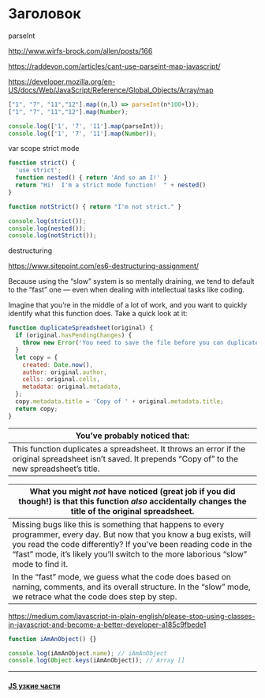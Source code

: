 # Заголовок













parseInt

http://www.wirfs-brock.com/allen/posts/166

https://raddevon.com/articles/cant-use-parseint-map-javascript/

https://developer.mozilla.org/en-US/docs/Web/JavaScript/Reference/Global_Objects/Array/map

```js
["1", "7", "11","12"].map((n,l) => parseInt(n*100+l));
["1", "7", "11","12"].map(Number);
```



```js
console.log(['1', '7', '11'].map(parseInt));
console.log(['1', '7', '11'].map(Number));
```









var scope strict mode



```js
function strict() {
  'use strict';
  function nested() { return 'And so am I!' }
  return "Hi!  I'm a strict mode function!  " + nested()
}

function notStrict() { return "I'm not strict." }

console.log(strict());
console.log(nested());
console.log(notStrict());
```



destructuring

https://www.sitepoint.com/es6-destructuring-assignment/



Because using the “slow” system is so mentally draining, we tend to default to the “fast” one — even when dealing with intellectual tasks like coding.

Imagine that you’re in the middle of a lot of work, and you want to  quickly identify what this function does. Take a quick look at it:

```javascript
function duplicateSpreadsheet(original) {
  if (original.hasPendingChanges) {
    throw new Error('You need to save the file before you can duplicate it.');
  }
  let copy = {
    created: Date.now(),
    author: original.author,
    cells: original.cells,
    metadata: original.metadata,
  };
  copy.metadata.title = 'Copy of ' + original.metadata.title;
  return copy;
}
```





| You’ve probably noticed that:                                |
| ------------------------------------------------------------ |
| This function duplicates a spreadsheet. It throws an error if the original spreadsheet isn’t saved. It prepends “Copy of” to the new spreadsheet’s title. |



| What you might *not* have noticed (great job if you did though!) is that this function *also* accidentally changes the title of the original spreadsheet. |
| ------------------------------------------------------------ |
| Missing bugs like this is something that happens to every programmer, every  day. But now that you know a bug exists, will you read the code  differently? If you’ve been reading code in the “fast” mode, it’s likely you’ll switch to the more laborious “slow” mode to find it. |
| In the “fast” mode, we guess what the code does based on naming, comments, and its overall structure. In the “slow” mode, we retrace what the code does step by step. |





https://medium.com/javascript-in-plain-english/please-stop-using-classes-in-javascript-and-become-a-better-developer-a185c9fbede1



```js
function iAmAnObject() {}

console.log(iAmAnObject.name); // iAmAnObject
console.log(Object.keys(iAmAnObject)); // Array []
```







------

#### [JS узкие части](./README.md)
